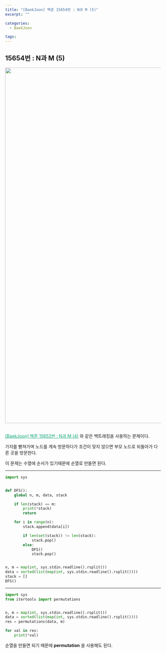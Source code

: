 ```yaml
---
title: "[BaekJoon] 백준 15654번 : N과 M (5)"
excerpt: ""

categories:
  - BaekJoon

tags:
---
```


## 15654번 : N과 M (5)

<center><img width="1150" alt="" src="https://user-images.githubusercontent.com/54533309/102571059-0731c200-412c-11eb-91cf-38be8c1ca77f.png">
</center>


<br>

<a href="https://nam-ki-bok.github.io/baekjoon/Baek_NandM4/" style="color:#0FA678">[BaekJoon] 백준 15652번 : N과 M (4)</a> 와 같은 백트래킹을 사용하는 문제이다.

가지를 뻗쳐가며 노드를 계속 방문하다가 조건이 맞지 않으면 부모 노드로 되돌아가 다른 곳을 방문한다.

이 문제는 수열에 순서가 있기때문에 순열로 만들면 된다.

---

```python
import sys


def DFS():
	global n, m, data, stack

	if len(stack) == m:
		print(*stack)
		return

	for i in range(n):
		stack.append(data[i])

		if len(set(stack)) != len(stack):
			stack.pop()
		else:
			DFS()
			stack.pop()


n, m = map(int, sys.stdin.readline().rsplit())
data = sorted(list(map(int, sys.stdin.readline().rsplit())))
stack = []
DFS()
```

---

```python
import sys
from itertools import permutations


n, m = map(int, sys.stdin.readline().rsplit())
data = sorted(list(map(int, sys.stdin.readline().rsplit())))
res = permutations(data, m)

for val in res:
	print(*val)
```

순열을 만들면 되기 때문에 **permutation** 을 사용해도 된다.

<br>